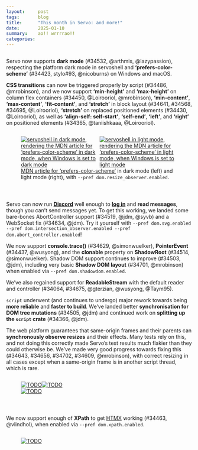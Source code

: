 ```yaml
---
layout:     post
tags:       blog
title:      "This month in Servo: and more!"
date:       2025-01-10
summary:    ao!! wrrrrao!!
categories:
---
```


<div class="_paired_figure">
<div>

Servo now supports **dark mode** (#34532, @arthmis, @lazypassion), respecting the platform dark mode in servoshell and **‘prefers-color-scheme’** (#34423, stylo#93, @nicoburns) on Windows and macOS.

**CSS transitions** can now be triggered properly by script (#34486, @mrobinson), and we now support **‘min-height’** and **‘max-height’** on column flex containers (#34450, @Loirooriol, @mrobinson), **‘min-content’**, **‘max-content’**, **‘fit-content’**, and **‘stretch’** in block layout (#34641, #34568, #34695, @Loirooriol), **‘stretch’** on replaced positioned elements (#34430, @Loirooriol), as well as **‘align-self: self-start’**, **‘self-end’**, **‘left’**, and **‘right’** on positioned elements (#34365, @taniishkaaa, @Loirooriol).
</div>
<figure>
    <div style="display: flex;">
        <a href="{{ '/img/blog/dark-mode-december-2024.png' | url }}"><img src="{{ '/img/blog/dark-mode-december-2024.png' | url }}"
            alt="servoshell in dark mode, rendering the MDN article for ‘prefers-color-scheme’ in dark mode, when Windows is set to dark mode"></a>
        <a href="{{ '/img/blog/light-mode-december-2024.png' | url }}"><img src="{{ '/img/blog/light-mode-december-2024.png' | url }}"
            alt="servoshell in light mode, rendering the MDN article for ‘prefers-color-scheme’ in light mode, when Windows is set to light mode"></a>
    </div>
    <figcaption><a href="https://developer.mozilla.org/en-US/docs/Web/CSS/@media/prefers-color-scheme">MDN article for ‘prefers-color-scheme’</a> in dark mode (left) and light mode (right), with <code>--pref dom.resize_observer.enabled</code>.</figcaption>
</figure>
</div>

<div class="_paired_figure">
<div>

Servo can now run [**Discord**](https://discord.com) well enough to [**log in**](https://discord.com/login) and **read messages**, though you can’t send messages yet.
To get this working, we landed some bare-bones AbortController support (#34519, @jdm, @syvb) and a WebSocket fix (#34634, @jdm).
Try it yourself with `--pref dom.svg.enabled --pref dom.intersection_observer.enabled --pref dom.abort_controller.enabled`!

We now support **console.trace()** (#34629, @simonwuelker), **PointerEvent** (#34437, @wusyong), and the **clonable** property on **ShadowRoot** (#34514, @simonwuelker).
Shadow DOM support continues to improve (#34503, @jdm), including very basic **Shadow DOM layout** (#34701, @mrobinson) when enabled via `--pref dom.shadowdom.enabled`.

We’ve also regained support for **ReadableStream** with the default reader and controller (#34064, #34675, @gterzian, @wusyong, @Taym95).

`script` underwent (and continues to undergo) major rework towards being **more reliable** and **faster to build**.
We’ve landed better **synchronisation for DOM tree mutations** (#34505, @jdm) and continued work on **splitting up the `script` crate** (#34366, @jdm).

The web platform guarantees that same-origin frames and their parents can **synchronously observe resizes** and their effects.
Many tests rely on this, and not doing this correctly made Servo’s test results much flakier than they could otherwise be.
We’ve made very good progress towards fixing this (#34643, #34656, #34702, #34609, @mrobinson), with correct resizing in all cases except when a same-origin frame is in another script thread, which is rare.
</div>
<figure>
    <div style="display: flex;">
        <a href="{{ '/img/blog/discord-login-1-december-2024.png' | url }}"><img src="{{ '/img/blog/discord-login-1-december-2024.png' | url }}"
            alt="TODO"></a>
        <a href="{{ '/img/blog/discord-login-2-december-2024.png' | url }}"><img src="{{ '/img/blog/discord-login-2-december-2024.png' | url }}"
            alt="TODO"></a>
    </div>
    <a href="{{ '/img/blog/discord-small-december-2024.png' | url }}"><img src="{{ '/img/blog/discord-small-december-2024.png' | url }}"
        alt="TODO"></a>
</figure>
</div>

<div class="_paired_figure">
<div>

We now support enough of **XPath** to get [HTMX](https://htmx.org) working (#34463, @vlindhol), when enabled via `--pref dom.xpath.enabled`.
</div>
<figure>
    <a href="{{ '/img/blog/htmx-december-2024.png' | url }}"><img src="{{ '/img/blog/htmx-december-2024.png' | url }}"
        alt="TODO"></a>
</figure>
</div>

<!--
- donations
    - 2160.66/month opencollective
    - 2169.00/month github
    - 16 donors on thanks.dev
- engine
    - DONE 73    ‘prefers-color-scheme’ (dark mode)
    - DONE 54    CSS transitions can be triggered by script
    - 53    prompt user for credentials
    - DONE 65 69     ReadableStream with default reader and controller
    - DONE 43    console.trace()
    - DONE 39 42 59  ‘min-content’, ‘max-content’, ‘fit-content’ and ‘stretch’ for block layout
    - DONE 77    ‘self-start’, ‘self-end’, ‘left’, and ‘right’ for abspos elements
    - DONE 76 shadow dom impl
        - DONE 27    clonable property on ShadowRoot
        - DONE 68    initial shadow dom layout (--pref dom.shadowdom.enabled)
    - 48    referrerpolicy attribute
    - 30    referrerPolicy property on HTMLIFrameElement
    - DONE 14    xpath --pref dom.xpath.enabled; htmx
    - DONE 34    stub AbortController --pref dom.abort_controller.enabled; discord
    - DONE 72    fixed WebSocket connection error; discord
    - DONE 15    PointerEvent
    - DONE 11 12 13 36  synchronous iframe resizing
    - DONE 16    sync script execution with dom tree mutations
    - DONE 20    ‘min-’ and ‘max-height’ on column flex containers
    - 21    improved layout of flex container with reverse direction
    - DONE 23    ‘stretch’ on replaced abspos
    - 26    --pref threadpools.fallback_worker_num etc
    - 28 31 32 33  initial layout caching for incremental layout
    - 29    fixed `new Request({referrerPolicy: ""})`
    - 38    fixed case insensitivity of CSS ‘attr()’ in HTML
    - 46    fixed navigation from initial about:blank in iframes
    - 57 58     fixed intrinsic contributions of tables and anonymous blocks
    - 71    fixed WebSocket constructor with http or https url
- upgrades
    - 24    stylo 2024-12-04
    - 37 49 50  wgpu 24?
    - 45    SpiderMonkey 128.6
- crashes
    - 70    multiprocess mode
    - 51 52     shutting down
    - 19    unconnected shadow root
- ohos
    - 1     swipe back
- perf
    - 17    flex column caching; 12x improvement
    - 40 41 55 56   fixed reflows so they only happen when needed by HTML event loop
    - 78    faster “update the rendering” with animations
    - 18    reduced memory usage by 260 bytes per InlineItem
    - 61    reduced memory usage in ContainingBlockPaddingAndBorder
    - 2     optimise production-stripped
    - 3     webgpu feature flag
    - 4     tracing no longer enables layout-2013
    - 5     linux-perf job in ci
    - 44    timers without IPC
    - 47    more gl bindings unification
    - DONE 75    more splitting up script crate
- dev
    - 35    fixed devtools with firefox 133
    - 6 7 8 62 63 64    now uses uv
    - 25 66 67  mach python compat
    - 9 10      rust 1.82
    - 22    mach cargo-clippy is now mach clippy
    - 60    dump_js_stack(*mut RawJSContext)
    - 74    preparing to support wpt testdriver.js
    - ci reliability?

>>> 2024-12-01T06:04:14Z
21  https://github.com/servo/servo/pull/34426	(#34426, @Loirooriol)	Fix alignment of abspos child of flexbox with flipped direction (#34426)
https://github.com/servo/servo/pull/34435	(#34435, @jdm)	script: Dirty video element when clearing video frame data. (#34435)
    https://github.com/servo/servo/pull/34432	(#34432, @shanehandley)	Retain the referrer policy when loading an about:blank iframe. (#34432)
>>> 2024-12-02T06:02:17Z
    https://github.com/servo/servo/pull/34427	(#34427, @dependabot[bot], @dependabot[bot])	build(deps): bump tracing-subscriber from 0.3.18 to 0.3.19 (#34427)
1   https://github.com/servo/servo/pull/34433	(#34433, @jschwe)	ohos: Support swiping to go back (#34433)
>>> 2024-12-03T06:05:34Z
20  https://github.com/servo/servo/pull/34450	(#34450, @Loirooriol, @mrobinson)	Obey min and max properties when computing main size of column flex (#34450)
    https://github.com/servo/servo/pull/34459	(#34459, @dependabot[bot], @dependabot[bot])	build(deps): bump libloading from 0.8.5 to 0.8.6 (#34459)
    https://github.com/servo/servo/pull/34457	(#34457, @dependabot[bot], @dependabot[bot])	build(deps): bump mio from 1.0.2 to 1.0.3 (#34457)
    https://github.com/servo/servo/pull/34456	(#34456, @dependabot[bot], @dependabot[bot])	build(deps): bump syn from 2.0.89 to 2.0.90 (#34456)
    https://github.com/servo/servo/pull/34454	(#34454, @dependabot[bot], @dependabot[bot])	build(deps): bump web-sys from 0.3.72 to 0.3.74 (#34454)
    https://github.com/servo/servo/pull/34453	(#34453, @dependabot[bot], @dependabot[bot])	build(deps): bump allocator-api2 from 0.2.20 to 0.2.21 (#34453)
    https://github.com/servo/servo/pull/34452	(#34452, @dependabot[bot], @dependabot[bot])	build(deps): bump js-sys from 0.3.72 to 0.3.74 (#34452)
    https://github.com/servo/servo/pull/34451	(#34451, @dependabot[bot], @dependabot[bot])	build(deps): bump ttf-parser from 0.25.0 to 0.25.1 (#34451)
19  https://github.com/servo/servo/pull/34361	(#34361, @simonwuelker)	Don't register unconnected shadow roots with their owner document (#34361)
    https://github.com/servo/servo/pull/34443	(#34443, @Loirooriol)	Refactor AbsoluteAxisSolver (#34443)
15  https://github.com/servo/servo/pull/34437	(#34437, @wusyong)	script: add PointerEvent (#34437)
2   https://github.com/servo/servo/pull/34340	(#34340, @atbrakhi)	Optimize `production-stripped` (#34340)
    https://github.com/servo/servo/pull/34422	(#34422, @jschwe)	ohos: Improve argument filtering (#34422)
>>> 2024-12-04T06:07:52Z
    https://github.com/servo/servo/pull/34471	(#34471, @dependabot[bot], @dependabot[bot])	build(deps): bump tokio from 1.41.1 to 1.42.0 (#34471)
    https://github.com/servo/servo/pull/34470	(#34470, @dependabot[bot], @dependabot[bot])	build(deps): bump wasm-bindgen-futures from 0.4.45 to 0.4.47 (#34470)
    https://github.com/servo/servo/pull/34469	(#34469, @dependabot[bot], @dependabot[bot])	build(deps): bump xml-rs from 0.8.23 to 0.8.24 (#34469)
17  https://github.com/servo/servo/pull/34461	(#34461, @Loirooriol, @mrobinson)	Improve performance of flex column layouts by caching (#34461)
>>> 2024-12-05T06:02:26Z
    https://github.com/servo/servo/pull/34480	(#34480, @nicoburns)	Move stylo thread pool mutex to servo layout thread crates (#34480)
22  https://github.com/servo/servo/pull/34481	(#34481, @nicoburns)	Rename 'cargo-clippy' mach command to just 'clippy' (#34481)
    https://github.com/servo/servo/pull/34477	(#34477, @dependabot[bot], @dependabot[bot])	build(deps): bump anyhow from 1.0.93 to 1.0.94 (#34477)
    https://github.com/servo/servo/pull/34476	(#34476, @dependabot[bot], @dependabot[bot])	build(deps): bump clap from 4.5.21 to 4.5.22 (#34476)
    https://github.com/servo/servo/pull/34475	(#34475, @dependabot[bot], @dependabot[bot])	build(deps): bump tokio-util from 0.7.12 to 0.7.13 (#34475)
    https://github.com/servo/servo/pull/34467	(#34467, @mukilan)	mach: fix logic to override paths for legacy layout (#34467)
>>> 2024-12-06T06:05:40Z
24  https://github.com/servo/servo/pull/34501	(#34501, @Loirooriol)	Upgrade Stylo to 2024-12-04 (#34501)
25  https://github.com/servo/servo/pull/34490	(#34490, @MichaelMcDonnell)	Check maximum Python version in mach (#34490)
23  https://github.com/servo/servo/pull/34430	(#34430, @Loirooriol)	Fix `stretch` sizes on replaced abspos (#34430)
78  https://github.com/servo/servo/pull/34489	(#34489, @mrobinson)	script: Update animations once per-Document during `update_the_rendering()` (#34489)
3   https://github.com/servo/servo/pull/34444	(#34444, @atbrakhi)	Add `webgpu` feature flag (#34444)
77  https://github.com/servo/servo/pull/34365	(#34365, @taniishkaaa, @Loirooriol)	layout: Add missing support for some alignment keywords on absolutely positioned elements (#34365)
https://github.com/servo/servo/pull/34484	(#34484, @jschwe)	Bump MACOSX_DEPLOYMENT_TARGET to 13.0 (#34484)
    https://github.com/servo/servo/pull/34483	(#34483, @servo-wpt-sync)	Update web-platform-tests to revision b'bf49dde84c5f05613115d6146d109f0ec3900694' (#34483)
>>> 2024-12-07T06:04:53Z
76  https://github.com/servo/servo/pull/34503	(#34503, @jdm)	Make traverse_preorder follow shadow roots (#34503)
4   https://github.com/servo/servo/pull/34515	(#34515, @jschwe)	Fix tracing enabling layout-2013 feature (#34515)
    https://github.com/servo/servo/pull/34512	(#34512, @dependabot[bot], @dependabot[bot])	build(deps): bump tokio-stream from 0.1.16 to 0.1.17 (#34512)
    https://github.com/servo/servo/pull/34511	(#34511, @dependabot[bot], @dependabot[bot])	build(deps): bump clap from 4.5.22 to 4.5.23 (#34511)
    https://github.com/servo/servo/pull/34510	(#34510, @dependabot[bot], @dependabot[bot])	build(deps): bump clap_lex from 0.7.3 to 0.7.4 (#34510)
    https://github.com/servo/servo/pull/34508	(#34508, @jschwe)	Don't trace SystemFontService loop (#34508)
    https://github.com/servo/servo/pull/34485	(#34485, @Mikopet)	tweak mach files a little bit (#34485)
75  https://github.com/servo/servo/pull/34366	(#34366, @jdm)	Create two-phase initialization for generated JS engine bindings (#34366)
5   https://github.com/servo/servo/pull/33261	(#33261, @sagudev, @dklassic)	Add linux-pref job (#33261)
>>> 2024-12-08T06:07:13Z
14  https://github.com/servo/servo/pull/34463	(#34463, @vlindhol)	Add XPath parser/evaluator (#34463)
28  https://github.com/servo/servo/pull/34507	(#34507, @mrobinson)	layout: Add `LayoutBoxBase` and use it for `IndependentFormattingContext` (#34507)
27  https://github.com/servo/servo/pull/34514	(#34514, @simonwuelker)	Implement `ShadowRoot.clonable` attribute (#34514)
    https://github.com/servo/servo/pull/34509	(#34509, @dependabot[bot], @dependabot[bot])	build(deps): bump fdeflate from 0.3.6 to 0.3.7 (#34509)
29  https://github.com/servo/servo/pull/34518	(#34518, @shanehandley)	net: correct handling of the empty string referrer policy when provided in requestInit (#34518)
26  https://github.com/servo/servo/pull/34478	(#34478, @jschwe)	Add prefs to limit threadpool sizes (#34478)
>>> 2024-12-09T06:05:58Z
    https://github.com/servo/servo/pull/34529	(#34529, @vlindhol)	traverse Shadow DOM boundaries when determining element lang (#34529)
30  https://github.com/servo/servo/pull/34526	(#34526, @shanehandley)	Add ReferrerPolicy IDL attribute to iframes (#34526)
    https://github.com/servo/servo/pull/34525	(#34525, @servo-wpt-sync)	Update web-platform-tests to revision b'7b6f075f0ec3c52d92c61fb9f35ce0ec927b17b2' (#34525)
    https://github.com/servo/servo/pull/34524	(#34524, @iamlockon)	script: add `initialize_ui_event` method (#34524)
31  https://github.com/servo/servo/pull/34513	(#34513, @mrobinson)	layout: Add `LayoutBox` to `TableSlotCell` (#34513)
>>> 2024-12-10T06:10:59Z
5   https://github.com/servo/servo/pull/34548	(#34548, @mukilan)	Revert "mach: switch to `uv` for managing python venv (#34504)" (#34548)
    https://github.com/servo/servo/pull/34546	(#34546, @dependabot[bot], @dependabot[bot])	build(deps): bump png from 0.17.14 to 0.17.15 (#34546)
    https://github.com/servo/servo/pull/34545	(#34545, @dependabot[bot], @dependabot[bot])	build(deps): bump chrono from 0.4.38 to 0.4.39 (#34545)
    https://github.com/servo/servo/pull/34543	(#34543, @dependabot[bot], @dependabot[bot])	build(deps): bump cc from 1.2.2 to 1.2.3 (#34543)
    https://github.com/servo/servo/pull/34542	(#34542, @dependabot[bot], @dependabot[bot])	build(deps): bump libc from 0.2.167 to 0.2.168 (#34542)
    https://github.com/servo/servo/pull/34541	(#34541, @dependabot[bot], @dependabot[bot])	build(deps): bump fastrand from 2.2.0 to 2.3.0 (#34541)
    https://github.com/servo/servo/pull/34540	(#34540, @dependabot[bot], @dependabot[bot])	build(deps): bump taffy from 0.6.2 to 0.6.3 (#34540)
    https://github.com/servo/servo/pull/34536	(#34536, @jschwe)	tracing: Trace Constellation blocked duration (#34536)
    https://github.com/servo/servo/pull/34538	(#34538, @iamlockon, @wusyong)	retire deprecated MouseEvent::InitMouseEvent (#34538)
4   https://github.com/servo/servo/pull/34504	(#34504, @mukilan)	mach: switch to `uv` for managing python venv (#34504)
54  https://github.com/servo/servo/pull/34486	(#34486, @mrobinson)	script: Update the rendering when receiving IPC messages instead of just reflowing (#34486)
    https://github.com/servo/servo/pull/34506	(#34506, @atbrakhi)	Reword assert message (#34506)
32  https://github.com/servo/servo/pull/34530	(#34530, @mrobinson)	layout: Have `SameFormattingContextBlock` be a `LayoutBoxBase` (#34530)
>>> 2024-12-12T06:06:01Z
https://github.com/servo/servo/pull/34587	(#34587, @nicoburns)	Deduplicate taffy layout pbm computation (#34587)
33  https://github.com/servo/servo/pull/34586	(#34586, @Loirooriol)	Make sure to cache `inline_content_sizes()` (#34586)
74  https://github.com/servo/servo/pull/34550	(#34550, @jdm)	Allow running testharness/testdriver/reftests in servodriver (#34550)
55  https://github.com/servo/servo/pull/34576	(#34576, @mrobinson)	script: Do not do explicit reflows when handing rAFs (#34576)
    https://github.com/servo/servo/pull/34583	(#34583, @dependabot[bot], @dependabot[bot])	build(deps): bump serde from 1.0.215 to 1.0.216 (#34583)
18  https://github.com/servo/servo/pull/34563	(#34563, @mrobinson, @Loirooriol)	layout: Clean up inline layout data types a bit (#34563)
    https://github.com/servo/servo/pull/34565	(#34565, @mrobinson, @Loirooriol)	layout: Make a new `ContainingBlockSize` type (#34565)
    https://github.com/servo/servo/pull/34552	(#34552, @jdm)	tidy: Update pattern for checking for missing specification links. (#34552)
    https://github.com/servo/servo/pull/34570	(#34570, @shanehandley)	Update response handling in main_fetch (#34570)
40  https://github.com/servo/servo/pull/34558	(#34558, @mrobinson)	script: Remove 'pending reflow' concept and some explicit reflows (#34558)
    https://github.com/servo/servo/pull/34567	(#34567, @jdm)	Iterate PR commits in reverse (oldest->newest) when preparing WPT export. (#34567)
    https://github.com/servo/servo/pull/34577	(#34577, @mukilan)	ci: disable caches on Android CI for testing (#34577)
    https://github.com/servo/servo/pull/34554	(#34554, @jdm)	Rewrite From/TryFrom conversions on generated types to avoid future orphan rule violations (#34554)
https://github.com/servo/servo/pull/34557	(#34557, @Loirooriol)	Don't transfer indefinite `height: stretch` to inline axis (#34557)
https://github.com/servo/servo/pull/34539	(#34539, @mrobinson)	script: Do not prioritize *update-the-rendering* in `ScriptThread` message loop (#34539)
34  https://github.com/servo/servo/pull/34519	(#34519, @jdm, @syvb)	script: Add stub interface for AbortController. (#34519)
>>> 2024-12-13T06:06:41Z
35  https://github.com/servo/servo/pull/34602	(#34602, @parasyte)	Fix devtools timeout with Firefox 133 (#34602)
    https://github.com/servo/servo/pull/34595	(#34595, @Loirooriol)	Distinguish cached `inline_content_sizes()` from uncached ones (#34595)
    https://github.com/servo/servo/pull/34596	(#34596, @Loirooriol)	Fix block size of containing block established by table rows (#34596)
https://github.com/servo/servo/pull/34572	(#34572, @d-desiatkin, @Loirooriol)	layout: Fix ordering of padding, border, and margin in inline BiDi (#34572)
    https://github.com/servo/servo/pull/34585	(#34585, @Loirooriol)	Share more code for non-replaced float-avoiding blocks (#34585)
    https://github.com/servo/servo/pull/34544	(#34544, @dependabot[bot], @dependabot[bot])	build(deps): bump rustix from 0.38.41 to 0.38.42 (#34544)
10  https://github.com/servo/servo/pull/34592	(#34592, @jschwe)	Upgrade Rust to 1.82.0 (#34592)
    https://github.com/servo/servo/pull/34589	(#34589, @nicoburns)	Remove taffy-specific layout caching (#34589)
    https://github.com/servo/servo/pull/34556	(#34556, @sagudev)	Run bencher in try-full (#34556)
https://github.com/servo/servo/pull/34575	(#34575, @mrobinson)	script: Remove `note_rendering_opportunity` and `rendering_opportunity` (#34575)
9   https://github.com/servo/servo/pull/34270	(#34270, @mukilan)	build: upgrade rustc to 1.81.0 (#34270)
73  https://github.com/servo/servo/pull/34532	(#34532, @arthmis, @lazypassion)	Add embedder event for preferred color scheme and respond to it in the LayoutThread (#34532)
https://github.com/servo/servo/pull/34584	(#34584, @jschwe)	android: Fix flinging downwards  (#34584)
>>> 2024-12-14T06:04:56Z
    https://github.com/servo/servo/pull/34617	(#34617, @webbeef)	Allow a null principal to subsumes others when appropriate (#34617)
    https://github.com/servo/servo/pull/34588	(#34588, @jdm)	Replace unsafe uses of HandleValueArray. (#34588)
36  https://github.com/servo/servo/pull/34609	(#34609, @mrobinson)	layout: Send back layout results directly and remove channels (#34609)
37  https://github.com/servo/servo/pull/34607	(#34607, @sagudev)	Update wgpu to trunk (#34607)
    https://github.com/servo/servo/pull/34611	(#34611, @dependabot[bot], @dependabot[bot])	build(deps): bump cc from 1.2.3 to 1.2.4 (#34611)
    https://github.com/servo/servo/pull/34610	(#34610, @dependabot[bot], @dependabot[bot])	build(deps): bump semver from 1.0.23 to 1.0.24 (#34610)
38  https://github.com/servo/servo/pull/34574	(#34574, @stevennovaryo)	layout: Fix CSS `attr()` function case sensitivity matching (#34574)
https://github.com/servo/servo/pull/34608	(#34608, @Loirooriol)	Use inline-start/inline-end instead of left/right terminology for floats (#34608)
https://github.com/servo/servo/pull/34606	(#34606, @willypuzzle)	Add CanGc argument to reflect_dom_object  (#34606)
41  https://github.com/servo/servo/pull/34599	(#34599, @mrobinson)	script: No longer do explicit reflows for display (#34599)
    https://github.com/servo/servo/pull/34447	(#34447, @mrobinson)	tidy: Use more `cargo-deny` features (#34447)
>>> 2024-12-15T06:06:42Z
    https://github.com/servo/servo/pull/34622	(#34622, @servo-wpt-sync)	Update web-platform-tests to revision b'38623a53d6598cb7aab4be8a810102b352a652df' (#34622)
    https://github.com/servo/servo/pull/34619	(#34619, @mukilan)	ci: add retries and caching for `gradle` installation (#34619)
    https://github.com/servo/servo/pull/34618	(#34618, @webbeef)	Set a Rust edition for blurmac (#34618)
>>> 2024-12-16T06:06:45Z
>>> 2024-12-17T06:05:35Z
    https://github.com/servo/servo/pull/34659	(#34659, @Narfinger)	Update deprecated use of PanicInfo to PanicHookInfo (#34659)
    https://github.com/servo/servo/pull/34650	(#34650, @dependabot[bot], @dependabot[bot])	build(deps): bump colored from 2.1.0 to 2.2.0 (#34650)
49  https://github.com/servo/servo/pull/34646	(#34646, @sagudev)	Update wgpu to better handle optional attachment load/store ops (#34646)
39  https://github.com/servo/servo/pull/34641	(#34641, @Loirooriol)	Complete implementation of keyword sizes for block layout (#34641)
    https://github.com/servo/servo/pull/34654	(#34654, @dependabot[bot], @dependabot[bot])	build(deps): bump cc from 1.2.3 to 1.2.4 (#34654)
    https://github.com/servo/servo/pull/34653	(#34653, @dependabot[bot], @dependabot[bot])	build(deps): bump crossbeam-deque from 0.8.5 to 0.8.6 (#34653)
    https://github.com/servo/servo/pull/34652	(#34652, @dependabot[bot], @dependabot[bot])	build(deps): bump semver from 1.0.23 to 1.0.24 (#34652)
    https://github.com/servo/servo/pull/34649	(#34649, @dependabot[bot], @dependabot[bot])	build(deps): bump crossbeam-utils from 0.8.20 to 0.8.21 (#34649)
    https://github.com/servo/servo/pull/34648	(#34648, @dependabot[bot], @dependabot[bot])	build(deps): bump crossbeam-channel from 0.5.13 to 0.5.14 (#34648)
    https://github.com/servo/servo/pull/34626	(#34626, @mrobinson)	wpt: Fix flakiness in `vh_not_refreshing_on_chrome.html` (#34626)
11  https://github.com/servo/servo/pull/34643	(#34643, @mrobinson)	script: Manage `<iframe>` sizes in `Window` (#34643)
42  https://github.com/servo/servo/pull/34568	(#34568, @Loirooriol)	Partial implementation of keyword sizes for block layout (#34568)
    https://github.com/servo/servo/pull/34640	(#34640, @mukilan)	ci: fix wpt export job (#34640)
6   https://github.com/servo/servo/pull/34632	(#34632, @mukilan)	mach: adopt `uv` and avoid system python (#34632)
    https://github.com/servo/servo/pull/34562	(#34562, @jschwe)	Bump bindgen to 0.71.1 (#34562)
72  https://github.com/servo/servo/pull/34634	(#34634, @jdm)	websocket: Revert use of h2 in websocket ALPN. (#34634)
>>> 2024-12-20T13:15:33Z
warning: not reachable from default branch: 61bfd2f8b3f17fa988830447f169b97fd87c624c
    https://github.com/servo/servo/pull/ci: explictly install Clang 14 on Linux runners	(#ci: explictly install Clang 14 on Linux runners, @mukilan)	ci: explictly install Clang 14 on Linux runners
67  https://github.com/servo/servo/pull/34712	(#34712, @mukilan)	mach: recreate .venv when .python-version changes (#34712)
68  https://github.com/servo/servo/pull/34701	(#34701, @mrobinson)	layout: Lay out Shadow DOM elements (#34701)
66  https://github.com/servo/servo/pull/34707	(#34707, @sagudev)	Set python version to 3.11 (#34707)
    https://github.com/servo/servo/pull/34704	(#34704, @dependabot[bot], @dependabot[bot])	build(deps): bump libc from 0.2.168 to 0.2.169 (#34704)
    https://github.com/servo/servo/pull/34705	(#34705, @dependabot[bot], @dependabot[bot])	build(deps): bump truetype from 0.47.6 to 0.47.7 (#34705)
    https://github.com/servo/servo/pull/34703	(#34703, @dependabot[bot], @dependabot[bot])	build(deps): bump cc from 1.2.4 to 1.2.5 (#34703)
69  https://github.com/servo/servo/pull/34675	(#34675, @gterzian)	Remove the need for crow allow unrooted lints in the queuing and de-queuing of values from default stream controllers (#34675)
    https://github.com/servo/servo/pull/34638	(#34638, @wusyong)	chore: remove deprecated winit method (#34638)
64  https://github.com/servo/servo/pull/34693	(#34693, @Loirooriol)	Reapply "Fix mozjs build on Windows (#34680)" (#34693)
    https://github.com/servo/servo/pull/34671	(#34671, @Loirooriol)	Refactor box size computation (#34671)
43  https://github.com/servo/servo/pull/34629	(#34629, @simonwuelker)	Implement `console.trace` (#34629)
    https://github.com/servo/servo/pull/34694	(#34694, @simonwuelker)	Save http response reason instead of inferring it from status code (#34694)
    https://github.com/servo/servo/pull/34687	(#34687, @dependabot[bot], @dependabot[bot])	build(deps): bump miniz_oxide from 0.8.0 to 0.8.2 (#34687)
https://github.com/servo/servo/pull/34672	(#34672, @Loirooriol)	layout: Never stretch indefinite intrinsic keywords other than `auto` (#34672)
    https://github.com/servo/servo/pull/34692	(#34692, @jschwe)	Disable sccache in CI (#34692)
63  https://github.com/servo/servo/pull/34680	(#34680, @Loirooriol)	Revert "Fix mozjs build on Windows (#34680)"
62  https://github.com/servo/servo/pull/34680	(#34680, @delan)	Fix mozjs build on Windows (#34680)
    https://github.com/servo/servo/pull/34681	(#34681, @shanehandley)	Replace HistoryEntryReplacement with NavigationHistoryBehavior from the navigation API (#34681)
    https://github.com/servo/servo/pull/34682	(#34682, @jschwe)	CI: simplify self-hosted check (#34682)
    https://github.com/servo/servo/pull/34678	(#34678, @jschwe)	Fix compilation with --no-default-features (#34678)
    https://github.com/servo/servo/pull/34684	(#34684, @mukilan)	ci: purge MacOS specific caches (#34684)
    https://github.com/servo/servo/pull/34667	(#34667, @mrobinson)	script: Expose a constructor on `HTMLCollection` that takes a static function (#34667)
    https://github.com/servo/servo/pull/34673	(#34673, @mukilan)	ci: increment SCCACHE_GHA_VERSION to purge caches (#34673)
    https://github.com/servo/servo/pull/34658	(#34658, @willypuzzle)	modified Promise::new_resolved/new_rejected signature (#34658)
65  https://github.com/servo/servo/pull/34064	(#34064, @gterzian, @wusyong, @Taym95)	Dom: Re-implement `ReadableStream` Part 1 : Default `Reader` and `Controller` (#34064)
61  https://github.com/servo/servo/pull/34666	(#34666, @Loirooriol)	Shrink ContainingBlockPaddingAndBorder (#34666)
    https://github.com/servo/servo/pull/34670	(#34670, @sagudev)	Set CCACHE only for github hosted runner (#34670)
    https://github.com/servo/servo/pull/34668	(#34668, @dependabot[bot], @dependabot[bot])	build(deps): bump unicode-bidi from 0.3.17 to 0.3.18 (#34668)
    https://github.com/servo/servo/pull/34647	(#34647, @dependabot[bot], @dependabot[bot], @mukilan)	build(deps): bump the egui-related group with 6 updates (#34647)
    https://github.com/servo/servo/pull/34663	(#34663, @mrobinson)	tidy: Make the tidy tests pass tidy (#34663)
12  https://github.com/servo/servo/pull/34656	(#34656, @mrobinson)	layout: Allow same `ScriptThread` `<iframe>`s to be resized synchronously (#34656)
70  https://github.com/servo/servo/pull/34661	(#34661, @mukilan)	libservo: update stylo preferences in multiprocess mode. (#34661)
56  https://github.com/servo/servo/pull/34645	(#34645, @mrobinson)	script: Fix assertion verifying that reflow isn't necessary after reflow (#34645)
    https://github.com/servo/servo/pull/34631	(#34631, @sagudev)	webgpu: Fix HTML event loop integration (#34631)
>>> 2024-12-21T06:10:08Z
    https://github.com/servo/servo/pull/34723	(#34723, @dependabot[bot], @dependabot[bot], @jdm)	build(deps): bump content-security-policy from 0.5.2 to 0.5.3 (#34723)
    https://github.com/servo/servo/pull/34718	(#34718, @mukilan)	ci: explictly install Clang 14 on Linux runners (#34718)
    https://github.com/servo/servo/pull/34724	(#34724, @dependabot[bot], @dependabot[bot])	build(deps): bump png from 0.17.15 to 0.17.16 (#34724)
    https://github.com/servo/servo/pull/34722	(#34722, @dependabot[bot], @dependabot[bot])	build(deps): bump env_filter from 0.1.2 to 0.1.3 (#34722)
47  https://github.com/servo/servo/pull/34716	(#34716, @jschwe)	servoshell: Remove duplicate egl bindings on android/ohos (#34716)
57  https://github.com/servo/servo/pull/34696	(#34696, @Loirooriol)	layout: Fix intrinsic contributions of tables (#34696)
    https://github.com/servo/servo/pull/34715	(#34715, @jdm)	compositing: Invert check for webxr when determining animation status. (#34715)
13  https://github.com/servo/servo/pull/34702	(#34702, @mrobinson)	script: Cache the `<iframe>` list per-Document (#34702)
>>> 2024-12-22T06:04:12Z
    https://github.com/servo/servo/pull/34733	(#34733, @servo-wpt-sync)	Update web-platform-tests to revision b'979291d49c1a8e3d811df117d9e6b5d399a6deb2' (#34733)
    https://github.com/servo/servo/pull/34732	(#34732, @sagudev)	ci: Do not run bencher in MQ (#34732)
    https://github.com/servo/servo/pull/34729	(#34729, @sagudev)	chore: Update mozjs to version without streams (#34729)
    https://github.com/servo/servo/pull/34706	(#34706, @dependabot[bot], @dependabot[bot], @jdm)	build(deps): bump gpu-descriptor from 0.3.0 to 0.3.1 (#34706)
50  https://github.com/servo/servo/pull/34721	(#34721, @sagudev)	Update wgpu for supporting TextureView.usage (#34721)
>>> 2024-12-23T06:03:24Z
    https://github.com/servo/servo/pull/34737	(#34737, @wulanseruniati)	Optimize mutex usage in fetch by locking once and using scoped MutexGuard (#34737)
71  https://github.com/servo/servo/pull/34735	(#34735, @longvatrong111)	Convert http&https to ws&wss in websocket constructor (#34735)
48  https://github.com/servo/servo/pull/34736	(#34736, @shanehandley)	Implement referrerpolicy attribute on remaining elements (#34736)
58  https://github.com/servo/servo/pull/34719	(#34719, @Loirooriol)	layout: Fix intrinsic contributions of anonymous blocks (#34719)
>>> 2024-12-24T06:04:56Z
    https://github.com/servo/servo/pull/34760	(#34760, @dependabot[bot], @dependabot[bot])	build(deps): bump base64 from 0.21.7 to 0.22.1 (#34760)
    https://github.com/servo/servo/pull/34759	(#34759, @dependabot[bot], @dependabot[bot])	build(deps): bump truetype from 0.47.7 to 0.47.8 (#34759)
    https://github.com/servo/servo/pull/34761	(#34761, @dependabot[bot], @dependabot[bot])	build(deps): bump anyhow from 1.0.94 to 1.0.95 (#34761)
    https://github.com/servo/servo/pull/34758	(#34758, @dependabot[bot], @dependabot[bot])	build(deps): bump serde_json from 1.0.133 to 1.0.134 (#34758)
    https://github.com/servo/servo/pull/34757	(#34757, @dependabot[bot], @dependabot[bot])	build(deps): bump object from 0.36.5 to 0.36.7 (#34757)
    https://github.com/servo/servo/pull/34756	(#34756, @dependabot[bot], @dependabot[bot])	build(deps): bump syn from 2.0.90 to 2.0.91 (#34756)
    https://github.com/servo/servo/pull/34753	(#34753, @dependabot[bot], @dependabot[bot])	build(deps): bump winit from 0.30.5 to 0.30.7 (#34753)
    https://github.com/servo/servo/pull/34755	(#34755, @dependabot[bot], @dependabot[bot])	build(deps): bump bytemuck_derive from 1.8.0 to 1.8.1 (#34755)
    https://github.com/servo/servo/pull/34754	(#34754, @dependabot[bot], @dependabot[bot])	build(deps): bump typeface from 0.4.2 to 0.4.3 (#34754)
    https://github.com/servo/servo/pull/34725	(#34725, @Loirooriol)	layout: Pass the right containing block to `find_block_margin_collapsing_with_parent_from_slice()` (#34725)
    https://github.com/servo/servo/pull/34765	(#34765, @jschwe)	Whitelist RUSTSEC-2024-0429 to fix CI (#34765)
59  https://github.com/servo/servo/pull/34695	(#34695, @Loirooriol)	layout: Implement keyword sizes for block layout heuristics (#34695)
>>> 2024-12-25T06:04:47Z
    https://github.com/servo/servo/pull/34775	(#34775, @dependabot[bot], @dependabot[bot])	build(deps): bump unicase from 2.8.0 to 2.8.1 (#34775)
    https://github.com/servo/servo/pull/34774	(#34774, @dependabot[bot], @dependabot[bot])	build(deps): bump taffy from 0.7.0 to 0.7.1 (#34774)
    https://github.com/servo/servo/pull/34742	(#34742, @willypuzzle)	Clone node on a shadow root should always throw an error (#34742)
45  https://github.com/servo/servo/pull/34772	(#34772, @sagudev)	Update mozjs to include SM 128.6 (#34772)
44  https://github.com/servo/servo/pull/34581	(#34581, @mrobinson)	script: Make timers per-process (#34581)
51  https://github.com/servo/servo/pull/34752	(#34752, @wusyong)	fix(wayland): segfault because of double free surfaces (#34752)
    https://github.com/servo/servo/pull/34749	(#34749, @stevennovaryo)	Add check for valid custom element name in element::attach_shadow (#34749)
    https://github.com/servo/servo/pull/34762	(#34762, @dependabot[bot], @dependabot[bot])	build(deps): bump bytemuck from 1.20.0 to 1.21.0 (#34762)
>>> 2024-12-26T06:00:09Z
    https://github.com/servo/servo/pull/34776	(#34776, @mrobinson)	script: Refactor channels in `ScriptThread` into receivers and senders (#34776)
>>> 2024-12-27T06:00:05Z
46  https://github.com/servo/servo/pull/34747	(#34747, @shanehandley)	Use spec-aligned process for resolving history handling during navigation (#34747)
    https://github.com/servo/servo/pull/34779	(#34779, @dependabot[bot], @dependabot[bot])	build(deps): bump quote from 1.0.37 to 1.0.38 (#34779)
52  https://github.com/servo/servo/pull/34769	(#34769, @jdm, @sagudev)	script: Handle null contexts better during JS runtime shutdown. (#34769)
16  https://github.com/servo/servo/pull/34505	(#34505, @jdm)	Don't run scripts while DOM tree is undergoing mutations (#34505)
    https://github.com/servo/servo/pull/34194	(#34194, @jdm)	Ensure ConsumeBodyPromiseHandler values are always rooted (#34194)
>>> 2024-12-28T05:59:19Z
    https://github.com/servo/servo/pull/34783	(#34783, @dependabot[bot], @dependabot[bot])	build(deps): bump rustversion from 1.0.18 to 1.0.19 (#34783)
    https://github.com/servo/servo/pull/34782	(#34782, @dependabot[bot], @dependabot[bot])	build(deps): bump cc from 1.2.5 to 1.2.6 (#34782)
    https://github.com/servo/servo/pull/34781	(#34781, @dependabot[bot], @dependabot[bot])	build(deps): bump syn from 2.0.91 to 2.0.92 (#34781)
>>> 2024-12-29T05:59:37Z
53  https://github.com/servo/servo/pull/34620	(#34620, @arthmis, @lazypassion)	Prompt user for credentials when http request needs it (#34620)
>>> 2024-12-30T06:04:39Z
https://github.com/servo/servo/pull/34792	(#34792, @webbeef)	Split StructuredCloneHolder into Reader and Writer structs (#34792)
60  https://github.com/servo/servo/pull/34791	(#34791, @jdm)	script: Add gdb/lldb helper to see the current JS stack. (#34791)
    https://github.com/servo/servo/pull/34786	(#34786, @mrobinson)	Correct a variety of documentation issues (#34786)
    https://github.com/servo/servo/pull/34789	(#34789, @servo-wpt-sync, @sagudev)	Sync WPT with upstream (29-12-2024) (#34789)
>>> 2024-12-31T06:04:42Z
    https://github.com/servo/servo/pull/34802	(#34802, @dependabot[bot], @dependabot[bot])	build(deps): bump glob from 0.3.1 to 0.3.2 (#34802)
    https://github.com/servo/servo/pull/34799	(#34799, @dependabot[bot], @dependabot[bot])	build(deps): bump serde from 1.0.216 to 1.0.217 (#34799)
>>> 2025-01-01T06:06:19Z
-->

<style>
    /* guaranteed minimum width for first paragraph after a float */
    ._floatmin {
        display: block;
        width: 13em;
        overflow: hidden;
    }
    ._clear {
        clear: both;
    }
    ._clearl {
        clear: left;
    }
    ._clearr {
        clear: right;
    }
    ._none {
        display: none;
    }
    ._fig:not(#specificity) {
        width: 33em;
        max-width: 100%;
        margin: 1em auto;
    }
    ._fig > ._flex,
    ._figl > ._flex,
    ._figr > ._flex {
        display: flex;
    }
    ._fig table {
        text-align: initial;
    }
    ._fig figcaption._notes {
        text-align: left;
        width: max-content;
        max-width: 100%;
    }
    ._figl:not(#specificity),
    ._figr:not(#specificity) {
        margin: 0 1em 1em;
    }
    ._figl {
        float: left;
        max-width: 100%;
    }
    ._figr {
        float: right;
        max-width: 100%;
    }
    ._figl > figcaption,
    ._figr > figcaption,
    ._figl > iframe,
    ._figr > iframe,
    ._figl > video,
    ._figr > video,
    ._figl > a > img,
    ._figr > a > img,
    ._figl > ._flex,
    ._figr > ._flex {
        width: 21em;
        max-width: 100%;
    }
    ._paired_figure {
        display: flex;
        flex-flow: row wrap;
        margin-bottom: 2em;
    }
    ._paired_figure > div {
        flex: 1 1 20em;
        margin-bottom: 1em;
    }
    ._paired_figure > figure:not(#specificity) {
        flex: 0 1 33em;
        margin-top: 0;
    }
    ._runin {
        margin-bottom: 1em;
    }
    ._runin > p,
    ._runin > h2 {
        display: inline;
    }
    ._correction {
        max-width: 33em;
        margin: 1em auto;
        border-bottom: 1px solid;
        padding-bottom: 1em;
    }
    ._note {
        margin: 1em 1em;
        border-left: 1px solid;
        padding-left: 1em;
        opacity: 0.75;
    }
</style>
